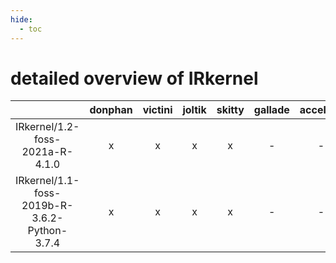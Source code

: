 ```yaml
---
hide:
  - toc
---
```


detailed overview of IRkernel
=============================

| |donphan|victini|joltik|skitty|gallade|accelgor|swalot|doduo|
| :---: | :---: | :---: | :---: | :---: | :---: | :---: | :---: | :---: |
|IRkernel/1.2-foss-2021a-R-4.1.0|x|x|x|x|-|-|x|x|
|IRkernel/1.1-foss-2019b-R-3.6.2-Python-3.7.4|x|x|x|x|-|-|-|x|
